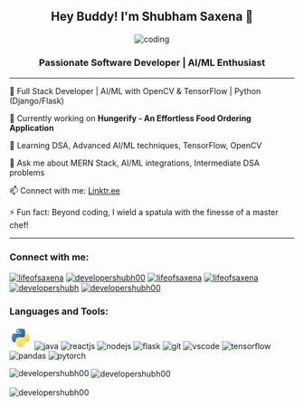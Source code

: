 <h2 align="center">Hey Buddy! I'm Shubham Saxena 👋</h2>

<p align="center">
  <img align="center" alt="coding" width="400" src="https://www.google.com/url?sa=i&url=https%3A%2F%2Fmedium.com%2Flinkapi-solutions%2Fhow-to-reach-developer-experience-supreme-level-part-one-ed87015af29f&psig=AOvVaw0FdL8WAZAYvWfMXQKEkAMC&ust=1713920446441000&source=images&cd=vfe&opi=89978449&ved=0CBEQjRxqFwoTCIjkrayR14UDFQAAAAAdAAAAABAJ">
</p>

<h3 align="center">Passionate Software Developer | AI/ML Enthusiast</h3>

---

🚀 Full Stack Developer | AI/ML with OpenCV & TensorFlow | Python (Django/Flask)

🔭 Currently working on **Hungerify - An Effortless Food Ordering Application**

🌱 Learning DSA, Advanced AI/ML techniques, TensorFlow, OpenCV

💬 Ask me about MERN Stack, AI/ML integrations, Intermediate DSA problems

📫 Connect with me: [Linktr.ee](https://linktr.ee/lifeofsaxena)

⚡ Fun fact: Beyond coding, I wield a spatula with the finesse of a master chef!


---

<h3 align="left">Connect with me:</h3>

<p align="left">
  <a href="https://twitter.com/lifeofsaxena" target="blank"><img align="center" src="https://raw.githubusercontent.com/rahuldkjain/github-profile-readme-generator/master/src/images/icons/Social/twitter.svg" alt="lifeofsaxena" height="30" width="40" /></a>
  <a href="https://linkedin.com/in/developershubh00" target="blank"><img align="center" src="https://raw.githubusercontent.com/rahuldkjain/github-profile-readme-generator/master/src/images/icons/Social/linked-in-alt.svg" alt="developershubh00" height="30" width="40" /></a>
  <a href="https://instagram.com/lifeofsaxena" target="blank"><img align="center" src="https://raw.githubusercontent.com/rahuldkjain/github-profile-readme-generator/master/src/images/icons/Social/instagram.svg" alt="lifeofsaxena" height="30" width="40" /></a>
  <a href="https://www.youtube.com/c/lifeofsaxena" target="blank"><img align="center" src="https://raw.githubusercontent.com/rahuldkjain/github-profile-readme-generator/master/src/images/icons/Social/youtube.svg" alt="lifeofsaxena" height="30" width="40" /></a>
  <a href="https://www.codechef.com/users/developershubh" target="blank"><img align="center" src="https://cdn.jsdelivr.net/npm/simple-icons@3.1.0/icons/codechef.svg" alt="developershubh" height="30" width="40" /></a>
  <a href="https://www.leetcode.com/developershubh00" target="blank"><img align="center" src="https://raw.githubusercontent.com/rahuldkjain/github-profile-readme-generator/master/src/images/icons/Social/leet-code.svg" alt="developershubh00" height="30" width="40" /></a>
</p>

<h3 align="left">Languages and Tools:</h3>

<p align="left"> 
  <img src="https://raw.githubusercontent.com/devicons/devicon/master/icons/python/python-original.svg" alt="python" width="40" height="40"/>
  <img src="https://www.vectorlogo.zone/logos/java/java-icon.svg" alt="java" width="40" height="40"/>
  <img src="https://www.vectorlogo.zone/logos/reactjs/reactjs-icon.svg" alt="reactjs" width="40" height="40"/>
  <img src="https://www.vectorlogo.zone/logos/nodejs/nodejs-icon.svg" alt="nodejs" width="40" height="40"/>
  <img src="https://www.vectorlogo.zone/logos/flask/flask-icon.svg" alt="flask" width="40" height="40"/>
  <img src="https://www.vectorlogo.zone/logos/git-scm/git-scm-icon.svg" alt="git" width="40" height="40"/>
  <img src="https://www.vectorlogo.zone/logos/visualstudio_code/visualstudio_code-icon.svg" alt="vscode" width="40" height="40"/>
  <img src="https://www.vectorlogo.zone/logos/tensorflow/tensorflow-icon.svg" alt="tensorflow" width="40" height="40"/>
  <img src="https://upload.wikimedia.org/wikipedia/commons/thumb/e/ed/Pandas_logo.svg/1200px-Pandas_logo.svg.png" alt="pandas" width="40" height="40"/>
  <img src="https://pytorch.org/assets/images/pytorch-logo.png" alt="pytorch" width="40" height="40"/>
  <!-- Add more icons as needed -->
</p>

<p align="center">
<p><img align="left" src="https://github-readme-stats.vercel.app/api/top-langs?username=developershubh00&show_icons=true&locale=en&layout=compact" alt="developershubh00" /></p>

<p>&nbsp;<img align="center" src="https://github-readme-stats.vercel.app/api?username=developershubh00&show_icons=true&locale=en" alt="developershubh00" /></p>

<p><img align="center" src="https://github-readme-streak-stats.herokuapp.com/?user=developershubh00&" alt="developershubh00" /></p>
